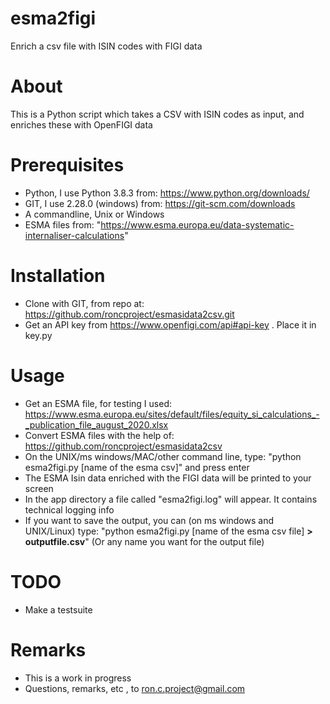 # esma2figi
Enrich a csv file with ISIN codes with FIGI data

# About
This is a Python script which takes a CSV with ISIN codes as input, and enriches these with OpenFIGI data

# Prerequisites
* Python, I use Python 3.8.3 from: https://www.python.org/downloads/ 
* GIT, I use 2.28.0 (windows) from: https://git-scm.com/downloads
* A commandline, Unix or Windows
* ESMA files from: "https://www.esma.europa.eu/data-systematic-internaliser-calculations"

# Installation
* Clone with GIT, from repo at: https://github.com/roncproject/esmasidata2csv.git
* Get an API key from https://www.openfigi.com/api#api-key . Place it in key.py

# Usage
* Get an ESMA file, for testing I used: https://www.esma.europa.eu/sites/default/files/equity_si_calculations_-_publication_file_august_2020.xlsx
* Convert ESMA files with the help of: https://github.com/roncproject/esmasidata2csv  
* On the UNIX/ms windows/MAC/other command line, type: "python esma2figi.py [name of the esma csv]" and press enter
* The ESMA Isin data enriched with the FIGI data will be printed to your screen
* In the app directory a file called "esma2figi.log" will appear. It contains technical logging info
* If you want to save the output, you can (on ms windows and UNIX/Linux) type: "python esma2figi.py [name of the esma csv file] **> outputfile.csv**" (Or any name you want for the output file) 

# TODO
* Make a testsuite

# Remarks
* This is a work in progress
* Questions, remarks, etc , to ron.c.project@gmail.com
